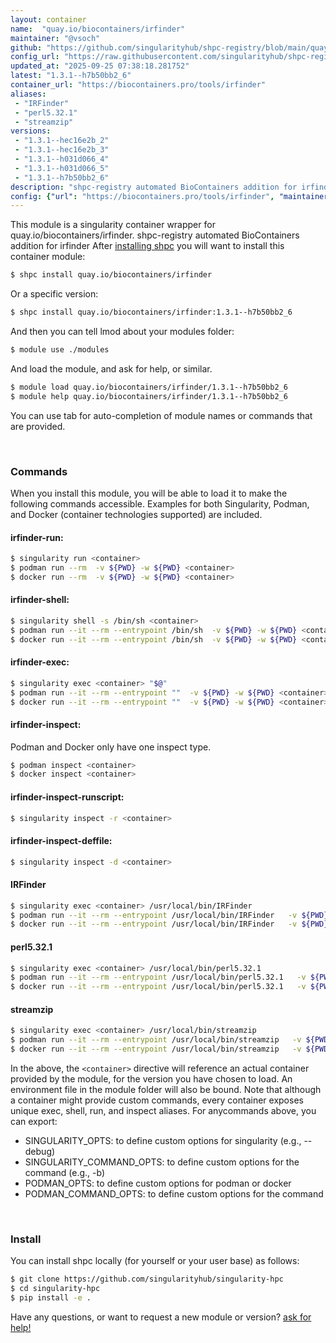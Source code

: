 ```yaml
---
layout: container
name:  "quay.io/biocontainers/irfinder"
maintainer: "@vsoch"
github: "https://github.com/singularityhub/shpc-registry/blob/main/quay.io/biocontainers/irfinder/container.yaml"
config_url: "https://raw.githubusercontent.com/singularityhub/shpc-registry/main/quay.io/biocontainers/irfinder/container.yaml"
updated_at: "2025-09-25 07:38:18.281752"
latest: "1.3.1--h7b50bb2_6"
container_url: "https://biocontainers.pro/tools/irfinder"
aliases:
 - "IRFinder"
 - "perl5.32.1"
 - "streamzip"
versions:
 - "1.3.1--hec16e2b_2"
 - "1.3.1--hec16e2b_3"
 - "1.3.1--h031d066_4"
 - "1.3.1--h031d066_5"
 - "1.3.1--h7b50bb2_6"
description: "shpc-registry automated BioContainers addition for irfinder"
config: {"url": "https://biocontainers.pro/tools/irfinder", "maintainer": "@vsoch", "description": "shpc-registry automated BioContainers addition for irfinder", "latest": {"1.3.1--h7b50bb2_6": "sha256:1e738a6b0eee598f86b6b20de6bfc3fd19666dcdd704316b56a94e8b40d1e939"}, "tags": {"1.3.1--hec16e2b_2": "sha256:75da0f3da1b5d823d5d6b882376dcebd07ac2cf81a7727c1d061e2563b9005bd", "1.3.1--hec16e2b_3": "sha256:a6565268aef8daeb25065d072e7d1d68e8348a09ced7e8cbd0b777ef06ce92d8", "1.3.1--h031d066_4": "sha256:3d01b4cc00e52d823e4cce280f131afba17e47b7b31a3f3ccf3df4e78b5fc703", "1.3.1--h031d066_5": "sha256:ae8260e06e8497127782b7ee63273b62fce3783cde2c24fad8f62af31fcc0d64", "1.3.1--h7b50bb2_6": "sha256:1e738a6b0eee598f86b6b20de6bfc3fd19666dcdd704316b56a94e8b40d1e939"}, "docker": "quay.io/biocontainers/irfinder", "aliases": {"IRFinder": "/usr/local/bin/IRFinder", "perl5.32.1": "/usr/local/bin/perl5.32.1", "streamzip": "/usr/local/bin/streamzip"}}
---
```


This module is a singularity container wrapper for quay.io/biocontainers/irfinder.
shpc-registry automated BioContainers addition for irfinder
After [installing shpc](#install) you will want to install this container module:


```bash
$ shpc install quay.io/biocontainers/irfinder
```

Or a specific version:

```bash
$ shpc install quay.io/biocontainers/irfinder:1.3.1--h7b50bb2_6
```

And then you can tell lmod about your modules folder:

```bash
$ module use ./modules
```

And load the module, and ask for help, or similar.

```bash
$ module load quay.io/biocontainers/irfinder/1.3.1--h7b50bb2_6
$ module help quay.io/biocontainers/irfinder/1.3.1--h7b50bb2_6
```

You can use tab for auto-completion of module names or commands that are provided.

<br>

### Commands

When you install this module, you will be able to load it to make the following commands accessible.
Examples for both Singularity, Podman, and Docker (container technologies supported) are included.

#### irfinder-run:

```bash
$ singularity run <container>
$ podman run --rm  -v ${PWD} -w ${PWD} <container>
$ docker run --rm  -v ${PWD} -w ${PWD} <container>
```

#### irfinder-shell:

```bash
$ singularity shell -s /bin/sh <container>
$ podman run --it --rm --entrypoint /bin/sh  -v ${PWD} -w ${PWD} <container>
$ docker run --it --rm --entrypoint /bin/sh  -v ${PWD} -w ${PWD} <container>
```

#### irfinder-exec:

```bash
$ singularity exec <container> "$@"
$ podman run --it --rm --entrypoint ""  -v ${PWD} -w ${PWD} <container> "$@"
$ docker run --it --rm --entrypoint ""  -v ${PWD} -w ${PWD} <container> "$@"
```

#### irfinder-inspect:

Podman and Docker only have one inspect type.

```bash
$ podman inspect <container>
$ docker inspect <container>
```

#### irfinder-inspect-runscript:

```bash
$ singularity inspect -r <container>
```

#### irfinder-inspect-deffile:

```bash
$ singularity inspect -d <container>
```


#### IRFinder

```bash
$ singularity exec <container> /usr/local/bin/IRFinder
$ podman run --it --rm --entrypoint /usr/local/bin/IRFinder   -v ${PWD} -w ${PWD} <container> -c " $@"
$ docker run --it --rm --entrypoint /usr/local/bin/IRFinder   -v ${PWD} -w ${PWD} <container> -c " $@"
```


#### perl5.32.1

```bash
$ singularity exec <container> /usr/local/bin/perl5.32.1
$ podman run --it --rm --entrypoint /usr/local/bin/perl5.32.1   -v ${PWD} -w ${PWD} <container> -c " $@"
$ docker run --it --rm --entrypoint /usr/local/bin/perl5.32.1   -v ${PWD} -w ${PWD} <container> -c " $@"
```


#### streamzip

```bash
$ singularity exec <container> /usr/local/bin/streamzip
$ podman run --it --rm --entrypoint /usr/local/bin/streamzip   -v ${PWD} -w ${PWD} <container> -c " $@"
$ docker run --it --rm --entrypoint /usr/local/bin/streamzip   -v ${PWD} -w ${PWD} <container> -c " $@"
```



In the above, the `<container>` directive will reference an actual container provided
by the module, for the version you have chosen to load. An environment file in the
module folder will also be bound. Note that although a container
might provide custom commands, every container exposes unique exec, shell, run, and
inspect aliases. For anycommands above, you can export:

 - SINGULARITY_OPTS: to define custom options for singularity (e.g., --debug)
 - SINGULARITY_COMMAND_OPTS: to define custom options for the command (e.g., -b)
 - PODMAN_OPTS: to define custom options for podman or docker
 - PODMAN_COMMAND_OPTS: to define custom options for the command

<br>

### Install

You can install shpc locally (for yourself or your user base) as follows:

```bash
$ git clone https://github.com/singularityhub/singularity-hpc
$ cd singularity-hpc
$ pip install -e .
```

Have any questions, or want to request a new module or version? [ask for help!](https://github.com/singularityhub/singularity-hpc/issues)